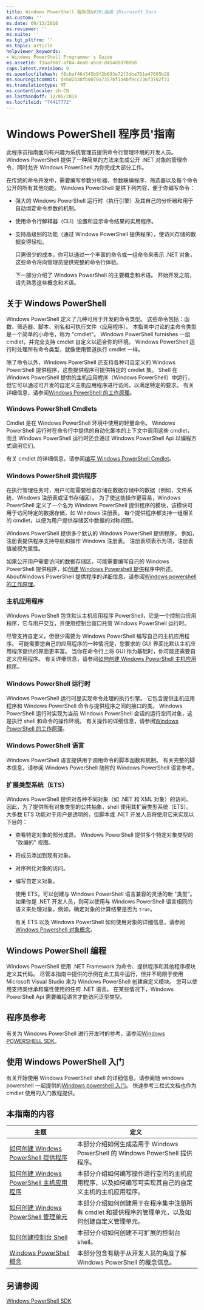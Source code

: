 ```yaml
---
title: Windows PowerShell 程序员&#39;指南 |Microsoft Docs
ms.custom: ''
ms.date: 09/13/2016
ms.reviewer: ''
ms.suite: ''
ms.tgt_pltfrm: ''
ms.topic: article
helpviewer_keywords:
- Windows PowerShell Programmer's Guide
ms.assetid: f3aaf667-af84-4ea8-a5ad-d454d0d700b8
caps.latest.revision: 9
ms.openlocfilehash: f8cbaf464345b8f2b693e72f3dbe781a47605b28
ms.sourcegitcommit: debd2b38fb8070a7357bf1a4bf9cc736f3702f31
ms.translationtype: MT
ms.contentlocale: zh-CN
ms.lasthandoff: 12/05/2019
ms.locfileid: "74417772"
---
```

# <a name="windows-powershell-programmer39s-guide"></a>Windows PowerShell 程序员&#39;指南

此程序员指南面向有兴趣为系统管理员提供命令行管理环境的开发人员。 Windows PowerShell 提供了一种简单的方法来生成公开 .NET 对象的管理命令，同时允许 Windows PowerShell 为你完成大部分工作。

在传统的命令开发中，需要编写参数分析器、参数联编程序、筛选器以及每个命令公开的所有其他功能。 Windows PowerShell 提供下列内容，便于你编写命令：

- 强大的 Windows PowerShell 运行时（执行引擎）及其自己的分析器和用于自动绑定命令参数的机制。

- 使用命令行解释器（CLI）设置和显示命令结果的实用程序。

- 支持高级别的功能（通过 Windows PowerShell 提供程序），使访问存储的数据变得轻松。

  只需很少的成本，你可以通过一个丰富的命令或一组命令来表示 .NET 对象，这些命令将向管理员提供完整的命令行体验。

  下一部分介绍了 Windows PowerShell 的主要概念和术语。 开始开发之前，请先熟悉这些概念和术语。

## <a name="about-windows-powershell"></a>关于 Windows PowerShell

Windows PowerShell 定义了几种可用于开发的命令类型。 这些命令包括：函数、筛选器、脚本、别名和可执行文件（应用程序）。 本指南中讨论的主命令类型是一个简单的小命令，称为 "cmdlet"。 Windows PowerShell furnishes 一组 cmdlet，并完全支持 cmdlet 自定义以适合你的环境。 Windows PowerShell 运行时处理所有命令类型，就像使用管道执行 cmdlet 一样。

除了命令以外，Windows PowerShell 还支持各种可自定义的 Windows PowerShell 提供程序，这些提供程序可提供特定的 cmdlet 集。 Shell 在 Windows PowerShell 提供的主机应用程序（Windows PowerShell）中运行，但它可以通过可开发的自定义主机应用程序进行访问，以满足特定的要求。 有关详细信息，请参阅[Windows PowerShell 的工作原理](/previous-versions//ms714658(v=vs.85))。

### <a name="windows-powershell-cmdlets"></a>Windows PowerShell Cmdlets

Cmdlet 是在 Windows PowerShell 环境中使用的轻量命令。 Windows PowerShell 运行时在命令行中提供的自动化脚本的上下文中调用这些 cmdlet，而且 Windows PowerShell 运行时还会通过 Windows PowerShell Api 以编程方式调用它们。

有关 cmdlet 的详细信息，请参阅[编写 Windows PowerShell Cmdlet](../cmdlet/writing-a-windows-powershell-cmdlet.md)。

### <a name="windows-powershell-providers"></a>Windows PowerShell 提供程序

在执行管理任务时，用户可能需要检查存储在数据存储中的数据（例如，文件系统、Windows 注册表或证书存储区）。 为了使这些操作更容易，Windows PowerShell 定义了一个名为 Windows PowerShell 提供程序的模块，该模块可用于访问特定的数据存储，如 Windows 注册表。 每个提供程序都支持一组相关的 cmdlet，以便为用户提供存储区中数据的对称视图。

Windows PowerShell 提供多个默认的 Windows PowerShell 提供程序。 例如，注册表提供程序支持导航和操作 Windows 注册表。 注册表项表示为项，注册表值被视为属性。

如果公开用户需要访问的数据存储区，可能需要编写自己的 Windows PowerShell 提供程序，如[创建 Windows Powershell 提供](./how-to-create-a-windows-powershell-provider.md)程序中所述。 AboutWindows PowerShell 提供程序的详细信息，请参阅[Windows powershell 的工作原理](/previous-versions//ms714658(v=vs.85))。

### <a name="host-application"></a>主机应用程序

Windows PowerShell 包含默认主机应用程序 PowerShell，它是一个控制台应用程序，它与用户交互，并使用控制台窗口托管 Windows PowerShell 运行时。

尽管支持自定义，但很少需要为 Windows PowerShell 编写自己的主机应用程序。 可能需要您自己的应用程序的一种情况是，您要求的 GUI 界面比默认主机应用程序提供的界面更丰富。 当你在命令行上将 GUI 作为基础时，你可能还需要自定义应用程序。 有关详细信息，请参阅[如何创建 Windows PowerShell 主机应用程序](/powershell/scripting/developer/hosting/writing-a-windows-powershell-host-application)。

### <a name="windows-powershell-runtime"></a>Windows PowerShell 运行时

Windows PowerShell 运行时是实现命令处理的执行引擎。 它包含提供主机应用程序和 Windows PowerShell 命令与提供程序之间的接口的类。 Windows PowerShell 运行时实现为当前 Windows PowerShell 会话的运行空间对象，这是执行 shell 和命令的操作环境。 有关操作的详细信息，请参阅[Windows PowerShell 的工作原理](/previous-versions//ms714658(v=vs.85))。

### <a name="windows-powershell-language"></a>Windows PowerShell 语言

Windows PowerShell 语言提供用于调用命令的脚本函数和机制。 有关完整的脚本信息，请参阅 Windows PowerShell 随附的 Windows PowerShell 语言参考。

### <a name="extended-type-system-ets"></a>扩展类型系统（ETS）

Windows PowerShell 提供对各种不同对象（如 .NET 和 XML 对象）的访问。 因此，为了提供所有对象类型的公共抽象，shell 使用其扩展类型系统（ETS）。 大多数 ETS 功能对于用户是透明的，但脚本或 .NET 开发人员将使用它来实现以下目的：

- 查看特定对象的部分成员。 Windows PowerShell 提供多个特定对象类型的 "改编的" 视图。

- 将成员添加到现有对象。

- 对序列化对象的访问。

- 编写自定义对象。

  使用 ETS，可以创建与 Windows PowerShell 语言兼容的灵活的新 "类型"。 如果你是 .NET 开发人员，则可以使用与 Windows PowerShell 语言相同的语义来处理对象，例如，确定对象的计算结果是否为 `true`。

  有关 ETS 以及 Windows PowerShell 如何使用对象的详细信息，请参阅[Windows Powershell 对象概念](/powershell/scripting/learn/understanding-important-powershell-concepts?view=powershell-6)。

## <a name="programming-for-windows-powershell"></a>Windows PowerShell 编程

Windows PowerShell 使用 .NET Framework 为命令、提供程序和其他程序模块定义其代码。 尽管本指南中提供的示例在此工具中运行，但并不局限于使用 Microsoft Visual Studio 来为 Windows PowerShell 创建自定义模块。 您可以使用支持类继承和属性使用的任何 .NET 语言。 在某些情况下，Windows PowerShell Api 需要编程语言才能访问泛型类型。

## <a name="programmers-reference"></a>程序员参考

有关为 Windows PowerShell 进行开发时的参考，请参阅[Windows POWERSHELL SDK](../windows-powershell-reference.md)。

## <a name="getting-started-using-windows-powershell"></a>使用 Windows PowerShell 入门

有关开始使用 Windows PowerShell shell 的详细信息，请参阅随 windows powershell 一起提供的[Windows powershell 入门](/powershell/scripting/getting-started/getting-started-with-windows-powershell)。 快速参考三栏式文档也作为 cmdlet 使用的入门教程提供。

## <a name="contents-of-this-guide"></a>本指南的内容

|主题|定义|
|-----------|----------------|
|[如何创建 Windows PowerShell 提供程序](./how-to-create-a-windows-powershell-provider.md)|本部分介绍如何生成适用于 Windows PowerShell 的 Windows PowerShell 提供程序。|
|[如何创建 Windows PowerShell 主机应用程序](/powershell/scripting/developer/hosting/writing-a-windows-powershell-host-application)|本部分介绍如何编写操作运行空间的主机应用程序，以及如何编写可实现其自己的自定义主机的主机应用程序。|
|[如何创建 Windows PowerShell 管理单元](../cmdlet/how-to-create-a-windows-powershell-snap-in.md)|本部分介绍如何创建用于在程序集中注册所有 cmdlet 和提供程序的管理单元，以及如何创建自定义管理单元。|
|[如何创建控制台 Shell](./how-to-create-a-console-shell.md)|本部分介绍如何创建不可扩展的控制台 shell。|
|[Windows PowerShell 概念](./windows-powershell-concepts.md)|本部分包含有助于从开发人员的角度了解 Windows PowerShell 的概念信息。|

## <a name="see-also"></a>另请参阅

[Windows PowerShell SDK](../windows-powershell-reference.md)
